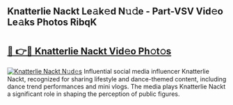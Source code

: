 ## Knatterlie Nackt Le𝚊k𝚎d N𝚞𝚍e - Part-VSV Vid𝚎o Le𝚊ks Photos RibqK

# <h2><a href="http://fb6rgiw.evod.top/?m=Knatterlie+Nackt">🔗 👉🔴 Knatterlie Nackt Vid𝚎o Ph𝚘t𝚘s</a></h2>

[![Knatterlie Nackt N𝚞d𝚎s](https://i.imgur.com/8V9OHl7.gif)](http://fb6rgiw.evod.top/?m=Knatterlie+Nackt)
Influential social media influencer Knatterlie Nackt, recognized for sharing lifestyle and dance-themed content, including dance trend performances and mini vlogs. The media plays Knatterlie Nackt a significant role in shaping the perception of public figures. 
